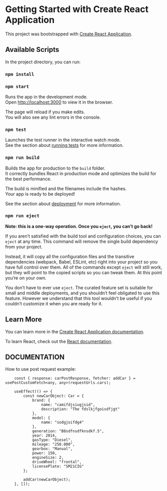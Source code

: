 # Getting Started with Create React Application

This project was bootstrapped with [Create React Application](https://github.com/facebook/create-react-app).

## Available Scripts

In the project directory, you can run:

### `npm install`

### `npm start`

Runs the app in the development mode.\
Open [http://localhost:3000](http://localhost:3000) to view it in the browser.

The page will reload if you make edits.\
You will also see any lint errors in the console.

### `npm test`

Launches the test runner in the interactive watch mode.\
See the section about [running tests](https://facebook.github.io/create-react-app/docs/running-tests) for more information.

### `npm run build`

Builds the app for production to the `build` folder.\
It correctly bundles React in production mode and optimizes the build for the best performance.

The build is minified and the filenames include the hashes.\
Your app is ready to be deployed!

See the section about [deployment](https://facebook.github.io/create-react-app/docs/deployment) for more information.

### `npm run eject`

**Note: this is a one-way operation. Once you `eject`, you can’t go back!**

If you aren’t satisfied with the build tool and configuration choices, you can `eject` at any time. This command will remove the single build dependency from your project.

Instead, it will copy all the configuration files and the transitive dependencies (webpack, Babel, ESLint, etc) right into your project so you have full control over them. All of the commands except `eject` will still work, but they will point to the copied scripts so you can tweak them. At this point you’re on your own.

You don’t have to ever use `eject`. The curated feature set is suitable for small and middle deployments, and you shouldn’t feel obligated to use this feature. However we understand that this tool wouldn’t be useful if you couldn’t customize it when you are ready for it.

## Learn More

You can learn more in the [Create React Application documentation](https://facebook.github.io/create-react-app/docs/getting-started).

To learn React, check out the [React documentation](https://reactjs.org/).

## DOCUMENTATION

How to use post request example:

```
    const { response: carPostResponse, fetcher: addCar } = usePostCustomFetch<any, any>(requestUrls.cars);
    
    useEffect(() => {
        const newCarObject: Car = {
            brand: {
                name: "camifdjsiugjsid",
                description: "The fdslkjfgoisdfjgt"
            },
            model: {
                name: "sodgjoifdg4"
            },
            generation: "B8sdfnsdfknsdkf.5",
            year: 2014,
            gasType: "Diesel",
            mileage: "250.000",
            gearbox: "Manual",
            power: 150,
            engineSize: 2,
            driveWheel: "frontal",
            licensePlate: "SM21CIG"
        };

        addCar(newCarObject);
    }, []);
```

